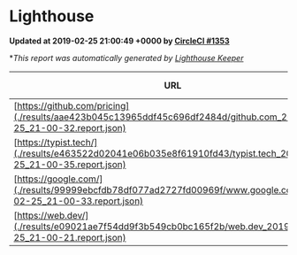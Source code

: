 
# Lighthouse

**Updated at 2019-02-25 21:00:49 +0000 by [CircleCI #1353](https://circleci.com/gh/ItinerisLtd/lighthouse-keeper-example/1353)**

**This report was automatically generated by [Lighthouse Keeper](https://github.com/itinerisltd/lighthouse-keeper)*

| URL | Performance | Accessibility | Best Practices | SEO | PWA | Updated At |
| --- | --- | --- | --- | --- | --- | --- |
| [https://github.com/pricing](./results/aae423b045c13965ddf45c696df2484d/github.com_2019-02-25_21-00-32.report.json) | 0.8 | 0.89 | 0.93 | 0.9 | 0.58 | 2019-02-25T21:00:32.240Z |
| [https://typist.tech/](./results/e463522d02041e06b035e8f61910fd43/typist.tech_2019-02-25_21-00-35.report.json) | 1 |  |  |  |  | 2019-02-25T21:00:35.510Z |
| [https://google.com/](./results/99999ebcfdb78df077ad2727fd00969f/www.google.com_2019-02-25_21-00-33.report.json) | 0.95 | 0.71 | 0.93 | 0.8 | 0.58 | 2019-02-25T21:00:33.864Z |
| [https://web.dev/](./results/e09021ae7f54dd9f3b549cb0bc165f2b/web.dev_2019-02-25_21-00-21.report.json) | 0.97 | 0.93 | 1 | 0.91 | 1 | 2019-02-25T21:00:21.229Z |
